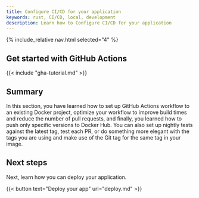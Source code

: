 ```yaml
---
title: Configure CI/CD for your application
keywords: rust, CI/CD, local, development
description: Learn how to Configure CI/CD for your application
---
```


{% include_relative nav.html selected="4" %}

## Get started with GitHub Actions

{{< include "gha-tutorial.md" >}}

## Summary

In this section, you have learned how to set up GitHub Actions workflow to an existing Docker project, optimize your workflow to improve build times and reduce the number of pull requests, and finally, you learned how to push only specific versions to Docker Hub. You can also set up nightly tests against the latest tag, test each PR, or do something more elegant with the tags you are using and make use of the Git tag for the same tag in your image.

## Next steps

Next, learn how you can deploy your application.

{{< button text="Deploy your app" url="deploy.md" >}}